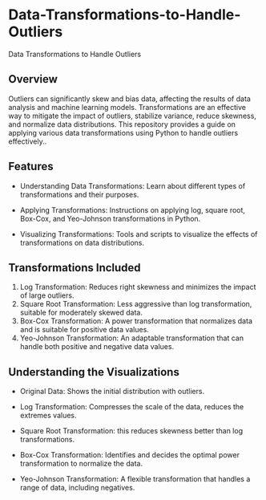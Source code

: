 # Data-Transformations-to-Handle-Outliers
Data Transformations to Handle Outliers
## Overview
Outliers can significantly skew and bias data, affecting the results of data analysis and machine learning models. Transformations are an effective way to mitigate the impact of outliers, stabilize variance, reduce skewness, and normalize data distributions. This repository provides a guide on applying various data transformations using Python to handle outliers effectively..

## Features
  - Understanding Data Transformations: Learn about different types of transformations and their purposes.
  + Applying Transformations: Instructions on applying log, square root, Box-Cox, and Yeo-Johnson transformations in Python.
  * Visualizing Transformations: Tools and scripts to visualize the effects of transformations on data distributions.


## Transformations Included
  1. Log Transformation: Reduces right skewness and minimizes the impact of large outliers.
  2. Square Root Transformation: Less aggressive than log transformation, suitable for moderately skewed data.
  3. Box-Cox Transformation: A power transformation that normalizes data and is suitable for positive data values.
  4. Yeo-Johnson Transformation: An adaptable transformation that can handle both positive and negative data values.

## Understanding the Visualizations
  - Original Data: Shows the initial distribution with outliers.
  + Log Transformation: Compresses the scale of the data, reduces the extremes values.
  * Square Root Transformation: this reduces skewness better than log transformations.
  - Box-Cox Transformation: Identifies and decides the optimal power transformation to normalize the data.
  + Yeo-Johnson Transformation: A flexible transformation that handles a range of data, including negatives.
